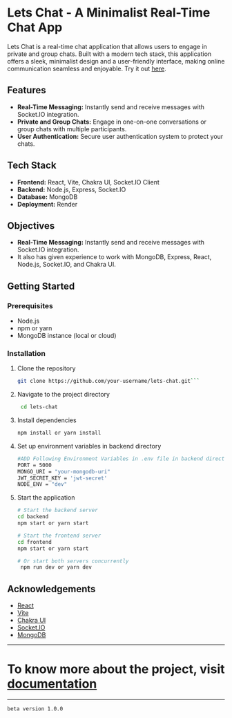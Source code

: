 # Lets Chat - A Minimalist Real-Time Chat App

Lets Chat is a real-time chat application that allows users to engage in private and group chats. Built with a modern tech stack, this application offers a sleek, minimalist design and a user-friendly interface, making online communication seamless and enjoyable.
Try it out [here](https://lets-chat-a-minimalist-real-time-chat-app.onrender.com/auth).

## Features

- **Real-Time Messaging:** Instantly send and receive messages with Socket.IO integration.
- **Private and Group Chats:** Engage in one-on-one conversations or group chats with multiple participants.
- **User Authentication:** Secure user authentication system to protect your chats.

## Tech Stack

- **Frontend:** React, Vite, Chakra UI, Socket.IO Client
- **Backend:** Node.js, Express, Socket.IO
- **Database:** MongoDB
- **Deployment:** Render

## Objectives

- **Real-Time Messaging:** Instantly send and receive messages with Socket.IO integration.
- It also has given experience to work with MongoDB, Express, React, Node.js, Socket.IO, and Chakra UI.


## Getting Started

### Prerequisites

- Node.js
- npm or yarn
- MongoDB instance (local or cloud)

### Installation

1. Clone the repository

   ````sh
   git clone https://github.com/your-username/lets-chat.git```
   ````

2. Navigate to the project directory

   ```sh
    cd lets-chat
   ```

3. Install dependencies

   ```sh
   npm install or yarn install
   ```

4. Set up environment variables in backend directory

   ```sh
   #ADD Following Environment Variables in .env file in backend directory
   PORT = 5000
   MONGO_URI = "your-mongodb-uri"
   JWT_SECRET_KEY = 'jwt-secret'
   NODE_ENV = "dev"
   ```

5. Start the application

   ```sh
   # Start the backend server
   cd backend
   npm start or yarn start

   # Start the frontend server
   cd frontend
   npm start or yarn start

   # Or start both servers concurrently
    npm run dev or yarn dev
   ```

## Acknowledgements

- [React](https://reactjs.org/)
- [Vite](https://vitejs.dev/)
- [Chakra UI](https://chakra-ui.com/)
- [Socket.IO](https://socket.io/)
- [MongoDB](https://www.mongodb.com/)


<hr>

# To know more about the project, visit [documentation](Documentation.md)

<hr>

`beta version 1.0.0`